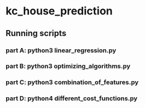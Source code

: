 # kc_house_prediction

## Running scripts
### part A: python3 linear_regression.py
### part B: python3 optimizing_algorithms.py
### part C: python3 combination_of_features.py
### part D: python4 different_cost_functions.py

